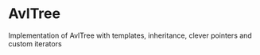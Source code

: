# AvlTree
Implementation of AvlTree with templates, inheritance, clever pointers and custom iterators
